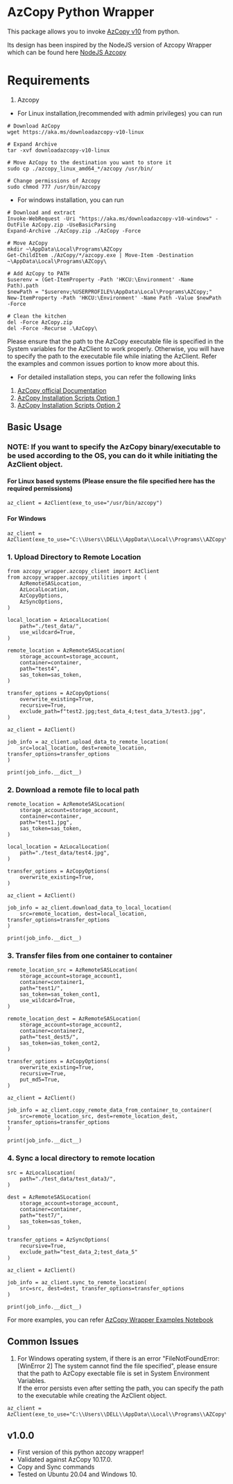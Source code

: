 # AzCopy Python Wrapper

This package allows you to invoke [AzCopy v10](https://github.com/Azure/azure-storage-azcopy) from python.

Its design has been inspired by the NodeJS version of Azcopy Wrapper which can be found here [NodeJS Azcopy](https://www.npmjs.com/package/@azure-tools/azcopy-node)

# Requirements

1. Azcopy
- For Linux installation,(recommended with admin privileges) you can run 
```
# Download AzCopy
wget https://aka.ms/downloadazcopy-v10-linux
 
# Expand Archive
tar -xvf downloadazcopy-v10-linux
 
# Move AzCopy to the destination you want to store it
sudo cp ./azcopy_linux_amd64_*/azcopy /usr/bin/

# Change permissions of Azcopy
sudo chmod 777 /usr/bin/azcopy
```

- For windows installation, you can run
```
# Download and extract
Invoke-WebRequest -Uri "https://aka.ms/downloadazcopy-v10-windows" -OutFile AzCopy.zip -UseBasicParsing
Expand-Archive ./AzCopy.zip ./AzCopy -Force

# Move AzCopy
mkdir ~\AppData\Local\Programs\AZCopy
Get-ChildItem ./AzCopy/*/azcopy.exe | Move-Item -Destination ~\AppData\Local\Programs\AZCopy\

# Add AzCopy to PATH
$userenv = (Get-ItemProperty -Path 'HKCU:\Environment' -Name Path).path
$newPath = "$userenv;%USERPROFILE%\AppData\Local\Programs\AZCopy;"
New-ItemProperty -Path 'HKCU:\Environment' -Name Path -Value $newPath -Force

# Clean the kitchen
del -Force AzCopy.zip
del -Force -Recurse .\AzCopy\
```

Please ensure that the path to the AzCopy executable file is specified in the System variables for the AzClient to work properly. Otherwise, you will have to specify the path to the executable file while iniating the AzClient. Refer the examples and common issues portion to know more about this.

- For detailed installation steps, you can refer the following links
1. [AzCopy official Documentation](https://learn.microsoft.com/en-us/azure/storage/common/storage-use-azcopy-v10)
2. [AzCopy Installation Scripts Option 1](https://www.thomasmaurer.ch/2019/05/how-to-install-azcopy-for-azure-storage/)
3. [AzCopy Installation Scripts Option 2](https://adamtheautomator.com/azcopy-download/)


## Basic Usage

### NOTE: If you want to specify the AzCopy binary/executable to be used according to the OS, you can do it while initiating the AzClient object.

#### For Linux based systems (Please  ensure the file specified here has the required permissions)
```
az_client = AzClient(exe_to_use="/usr/bin/azcopy")
```

#### For Windows
```
az_client = AzClient(exe_to_use="C:\\Users\\DELL\\AppData\\Local\\Programs\\AZCopy\\azcopy.exe")
```

### 1. Upload Directory to Remote Location

```
from azcopy_wrapper.azcopy_client import AzClient
from azcopy_wrapper.azcopy_utilities import (
    AzRemoteSASLocation,
    AzLocalLocation,
    AzCopyOptions,
    AzSyncOptions,
)

local_location = AzLocalLocation(
    path="./test_data/",
    use_wildcard=True,
)

remote_location = AzRemoteSASLocation(
    storage_account=storage_account,
    container=container,
    path="test4",
    sas_token=sas_token,
)

transfer_options = AzCopyOptions(
    overwrite_existing=True,
    recursive=True,
    exclude_path=f"test2.jpg;test_data_4;test_data_3/test3.jpg",
)

az_client = AzClient()

job_info = az_client.upload_data_to_remote_location(
    src=local_location, dest=remote_location, transfer_options=transfer_options
)

print(job_info.__dict__)
```


### 2. Download a remote file to local path

```
remote_location = AzRemoteSASLocation(
    storage_account=storage_account,
    container=container,
    path="test1.jpg",
    sas_token=sas_token,
)

local_location = AzLocalLocation(
    path="./test_data/test4.jpg",
)

transfer_options = AzCopyOptions(
    overwrite_existing=True,
)

az_client = AzClient()

job_info = az_client.download_data_to_local_location(
    src=remote_location, dest=local_location, transfer_options=transfer_options
)

print(job_info.__dict__)
```

### 3. Transfer files from one container to container

```
remote_location_src = AzRemoteSASLocation(
    storage_account=storage_account1,
    container=container1,
    path="test1/",
    sas_token=sas_token_cont1,
    use_wildcard=True,
)

remote_location_dest = AzRemoteSASLocation(
    storage_account=storage_account2,
    container=container2,
    path="test_dest5/",
    sas_token=sas_token_cont2,
)

transfer_options = AzCopyOptions(
    overwrite_existing=True,
    recursive=True,
    put_md5=True,
)

az_client = AzClient()

job_info = az_client.copy_remote_data_from_container_to_container(
    src=remote_location_src, dest=remote_location_dest, transfer_options=transfer_options
)

print(job_info.__dict__)
```

### 4. Sync a local directory to remote location

```
src = AzLocalLocation(
    path="./test_data/test_data3/",
)

dest = AzRemoteSASLocation(
    storage_account=storage_account,
    container=container,
    path="test7/",
    sas_token=sas_token,
)

transfer_options = AzSyncOptions(
    recursive=True,
    exclude_path="test_data_2;test_data_5"
)

az_client = AzClient()

job_info = az_client.sync_to_remote_location(
    src=src, dest=dest, transfer_options=transfer_options
)

print(job_info.__dict__)
```

For more examples, you can refer [AzCopy Wrapper Examples Notebook](https://github.com/yashmarathe21/py-azcopy-wrapper/blob/master/examples.ipynb)

## Common Issues

1. For Windows operating system, if there is an error "FileNotFoundError: [WinError 2] The system cannot find the file specified", please ensure that the path to AzCopy exectable file is set in System Environment Variables. <br>
If the error persists even after setting the path, you can specify the path to the executable while creating the AzClient object. <br>
```
az_client = AzClient(exe_to_use="C:\\Users\\DELL\\AppData\\Local\\Programs\\AZCopy\\azcopy.exe")
```

## v1.0.0

- First version of this python azcopy wrapper!
- Validated against AzCopy 10.17.0.
- Copy and Sync commands
- Tested on Ubuntu 20.04 and Windows 10.